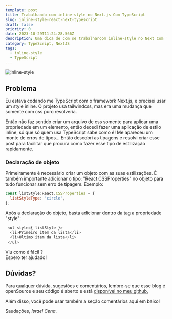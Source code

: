```yaml
---
template: post
title: Trabalhando com inline-style no Next.js Com TypeScript
slug: inline-style-react-next-typescript
draft: false
priority: 0
date: 2023-10-29T11:24:28.566Z
description: Uma dica de com se trabalharcom inline-style no Next Com TypeScript
category: TypeScript, NextJS
tags:
  - inline-style
  - TypeScript
---
```

![inline-style](/media/inline-style.png "inline-style exemplo")

## P﻿roblema

Eu estava codando me TypeScript com o framework Next.js, e precisei usar um style inline. O projeto usa tailwindcss, mas era uma mudança que somente com css puro resolveria.

E﻿ntão não faz sentido criar um arquivo de css somente para aplicar uma propriedade em um elemento, então decedi fazer uma aplicação de estilo inline, só que só quem usa TypeScript sabe como é! Me apareceu um monte de erros de tipos... Então descobri as tipagens e resolvi criar esse post para facilitar que procura como fazer esse tipo de estilização rapidamente.

### D﻿eclaração de objeto

P﻿rimeiramente é necessário criar um objeto com as suas estilizações. É também importante adicionar o tipo: "React.CSSProperties" no objeto para tudo funcionar sem erro de tipagem. Exemplo:

```javascript
const listStyle:React.CSSProperties = {
  listStyleType: 'circle',
};
```

A﻿pós a declaração do objeto, basta adicionar dentro da tag a propriedade "style":

```javascript
 <ul style={ listStyle }>
  <li>Primeiro item da lista</li>
  <li>Ultimo item da lista</li>
 </ul>
```

V﻿iu como é fácil ?\
E﻿spero ter ajudado!

## Dúvidas?

Para qualquer dúvida, sugestões e comentários, lembre-se que esse blog é openSource e seu código é aberto e está [disponível no meu github.](https://github.com/israelcena/siteblog)

Além disso, você pode usar também a seção comentários aqui em baixo!

Saudações, _Israel Cena_.
